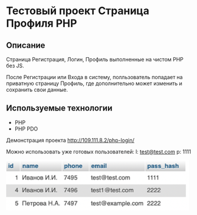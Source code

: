# Тестовый проект Страница Профиля PHP

## Описание
Страница Регистрация, Логин, Профиль выполненные на чистом PHP без JS.

После Регистрации или Входа в систему, полльзователь попадает на приватную
страницу Профиль, где дополнительно может изменить и сохранить свои данные.
## Используемые технологии
- PHP
- PHP PDO

Демонстрация проекта http://109.111.8.2/php-login/

Можно использовать уже готовых пользователей:
l: test@test.com p: 1111

![db.png](images%2Fdb.png)
